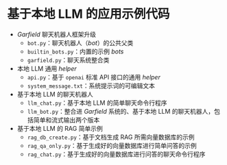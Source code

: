 # 基于本地 LLM 的应用示例代码

- *Garfield* 聊天机器人框架升级
  - `bot.py`：聊天机器人（*bot*）的公共父类
  - `builtin_bots.py`：内置的示例 *bots*
  - `garfield.py`：聊天系统整合类
- 本地 LLM 通用 *helper*
  - `api.py`：基于 `openai` 标准 API 接口的通用 *helper*
  - `system_message.txt`：系统提示词的可编辑文本
- 基于本地 LLM 的聊天机器人
  - `llm_chat.py`：基于本地 LLM 的简单聊天命令行程序
  - `llm_bot.py`：整合进 *Garfield* 系统的、基于本地 LLM 的聊天机器人，包括简单和流式输出两个版本
- 基于本地 LLM 的 RAG 简单示例
  - `rag_db_create.py`：基于文档生成 RAG 所需向量数据库的示例
  - `rag_qa_only.py`：基于生成好的向量数据库进行简单问答的示例
  - `rag_chat.py`：基于生成好的向量数据库进行问答的聊天命令行程序

